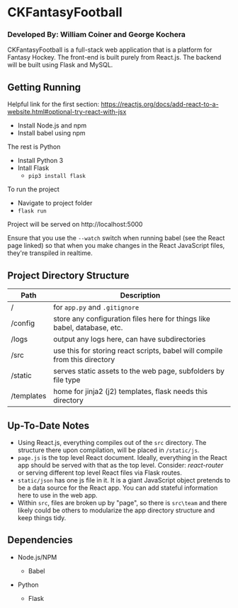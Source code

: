 # CKFantasyFootball
### Developed By: William Coiner and George Kochera

CKFantasyFootball is a full-stack web application that is a platform for Fantasy Hockey. The front-end is built purely from React.js. The backend will be built using Flask and MySQL.

## Getting Running

Helpful link for the first section: https://reactjs.org/docs/add-react-to-a-website.html#optional-try-react-with-jsx
* Install Node.js and npm
* Install babel using npm 

The rest is Python
* Install Python 3
* Intall Flask
  * `pip3 install flask`

To run the project
* Navigate to project folder
* `flask run`

Project will be served on http://localhost:5000

Ensure that you use the `--watch` switch when running babel (see the React page linked) so that when you make changes in the React JavaScript files, they're transpiled in realtime.

## Project Directory Structure

Path | Description
-----|------------
/ | for `app.py` and `.gitignore`
/config | store any configuration files here for things like babel, database, etc.
/logs | output any logs here, can have subdirectories
/src | use this for storing react scripts, babel will compile from this directory
/static | serves static assets to the web page, subfolders by file type
/templates | home for jinja2 (j2) templates, flask needs this directory

## Up-To-Date Notes

- Using React.js, everything compiles out of the `src` directory. The structure there upon compilation, will be placed in `/static/js`.
- `page.js` is the top level React document. Ideally, everything in the React app should be served with that as the top level. Consider: *react-router* or serving different top level React files via Flask routes.
- `static/json` has one js file in it. It is a giant JavaScript object pretends to be a data source for the React app. You can add stateful information here to use in the web app.
- Within `src`, files are broken up by "page", so there is `src\team` and there likely could be others to modularize the app directory structure and keep things tidy.
  
## Dependencies

- Node.js/NPM
  - Babel
  
- Python
  - Flask